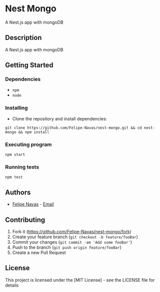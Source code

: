# Nest Mongo

A Nest.js app with mongoDB

## Description

A Nest.js app with mongoDB

## Getting Started

### Dependencies

- `npm`
- `node`

### Installing

- Clone the repository and install dependencies:

```
git clone https://github.com/Felipe-Navas/nest-mongo.git && cd nest-mongo && npm install
```

### Executing program

```
npm start
```

### Running tests

```
npm test
```

## Authors

- [Felipe Navas](https://www.linkedin.com/in/felipenavaslederhos) - [Email](mailto:felipenavas.itec@gmail.com?subject=[GitHub]%nest-mongo)

## Contributing

1. Fork it (<https://github.com/Felipe-Navas/nest-mongo/fork>)
2. Create your feature branch (`git checkout -b feature/fooBar`)
3. Commit your changes (`git commit -am 'Add some fooBar'`)
4. Push to the branch (`git push origin feature/fooBar`)
5. Create a new Pull Request

## License

This project is licensed under the [MIT License] - see the LICENSE file for details

